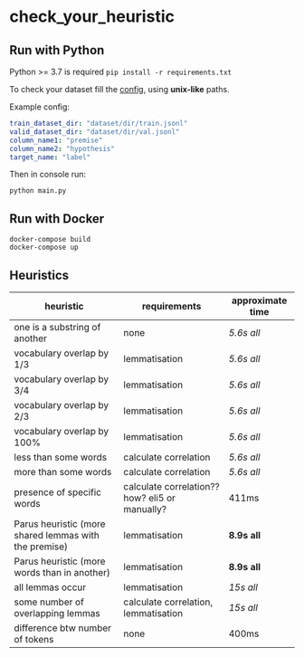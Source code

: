 # check_your_heuristic

## Run with Python
Python >= 3.7 is required
```pip install -r requirements.txt```

To check your dataset fill the [config](core/config.yaml), using **unix-like** paths.

Example config:
```yaml
train_dataset_dir: "dataset/dir/train.jsonl"
valid_dataset_dir: "dataset/dir/val.jsonl"
column_name1: "premise"
column_name2: "hypothesis"
target_name: "label"
```

Then in console run:
 ```shell
python main.py
```

## Run with Docker
 ```shell
docker-compose build
docker-compose up
```

## Heuristics 

| heuristic                                             | requirements                                   | approximate time |
| ----------------------------------------------------- | ---------------------------------------------- | ---------------- |
| one is a substring of another                         | none                                           | *5.6s all*       |
| vocabulary overlap by 1/3                             | lemmatisation                                  | *5.6s all* 
| vocabulary overlap by 3/4                             | lemmatisation                                  | *5.6s all* 
| vocabulary overlap by 2/3                             | lemmatisation                                  | *5.6s all* 
| vocabulary overlap by 100%                            | lemmatisation                                  | *5.6s all* 
| less than some words                                  | calculate correlation                          | *5.6s all* 
| more than some words                                  | calculate correlation                          | *5.6s all* 
| presence of specific words                            | calculate correlation?? how? eli5 or manually? |  411ms           |
| Parus heuristic (more shared lemmas with the premise) | lemmatisation                                  | **8.9s all**     |
| Parus heuristic (more words than in another)          | lemmatisation                                  | **8.9s all**  
| all lemmas occur                                      | lemmatisation                                  | *15s  all*       |
| some number of overlapping lemmas                     | calculate correlation, lemmatisation           | *15s  all*
| difference btw number of tokens                       | none                                           | 400ms            |
